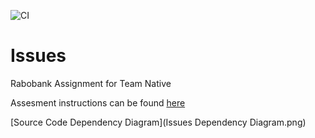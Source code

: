 ![CI](https://github.com/Combidi/Issues/actions/workflows/ios.yml/badge.svg)

# Issues
Rabobank Assignment for Team Native

Assesment instructions can be found [here](Rabobank%20Assignment%20for%20Team%20Native.pdf)

[Source Code Dependency Diagram](Issues Dependency Diagram.png)
